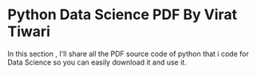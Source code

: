 # Python Data Science PDF By Virat Tiwari
In this section , I'll share all the PDF source code of python that i code for Data Science so you can easily download it and use it.
